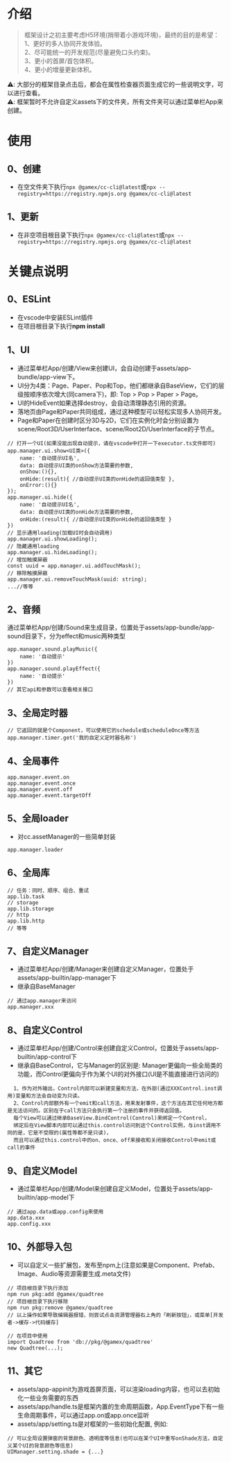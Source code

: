 # 介绍
> 框架设计之初主要考虑H5环境(捎带着小游戏环境)，最终的目的是希望：<br/>
> 1、更好的多人协同开发体验。<br/>
> 2、尽可能统一的开发规范(尽量避免口头约束)。<br/>
> 3、更小的首屏/首包体积。<br/>
> 4、更小的增量更新体积。<br/>

⚠️: 大部分的框架目录点击后，都会在属性检查器页面生成它的一些说明文字，可以进行查看。<br/>
⚠️: 框架暂时不允许自定义assets下的文件夹，所有文件夹可以通过菜单栏App来创建。<br/>

# 使用
## 0、创建
* 在空文件夹下执行```npx @gamex/cc-cli@latest```或```npx --registry=https://registry.npmjs.org @gamex/cc-cli@latest```
## 1、更新
* 在非空项目根目录下执行```npx @gamex/cc-cli@latest```或```npx --registry=https://registry.npmjs.org @gamex/cc-cli@latest```

# 关键点说明
## 0、ESLint
* 在vscode中安装ESLint插件
* 在项目根目录下执行**npm install**

## 1、UI
* 通过菜单栏App/创建/View来创建UI，会自动创建于assets/app-bundle/app-view下。
* UI分为4类：Page、Paper、Pop和Top，他们都继承自BaseView，它们的层级按顺序依次增大(同camera下)，即: Top > Pop > Paper > Page。
* UI的HideEvent如果选择destroy，会自动清理静态引用的资源。
* 落地页由Page和Paper共同组成，通过这种模型可以轻松实现多人协同开发。
* Page和Paper在创建时区分3D与2D，它们在实例化时会分别设置为scene/Root3D/UserInterface、scene/Root2D/UserInterface的子节点。
```
// 打开一个UI(如果没能出现自动提示，请在vscode中打开一下executor.ts文件即可)
app.manager.ui.show<UI类>({
    name: '自动提示UI名',
    data: 自动提示UI类的onShow方法需要的参数,
    onShow:(){},
    onHide:(result){ //自动提示UI类的onHide的返回值类型 },
    onError:(){}
});
app.manager.ui.hide({
    name: '自动提示UI名',
    data: 自动提示UI类的onHide方法需要的参数,
    onHide:(result){ //自动提示UI类的onHide的返回值类型 }
})
// 显示通用loading(加载UI时会自动调用)
app.manager.ui.showLoading();
// 隐藏通用loading
app.manager.ui.hideLoading();
// 增加触摸屏蔽
const uuid = app.manager.ui.addTouchMask();
// 移除触摸屏蔽
app.manager.ui.removeTouchMask(uuid: string);
...//等等
```
## 2、音频
通过菜单栏App/创建/Sound来生成目录，位置处于assets/app-bundle/app-sound目录下，分为effect和music两种类型
```
app.manager.sound.playMusic({
    name: '自动提示'
})
app.manager.sound.playEffect({
    name: '自动提示'
})
// 其它api和参数可以查看相关接口
```

## 3、全局定时器
```
// 它返回的就是个Component，可以使用它的schedule或scheduleOnce等方法
app.manager.timer.get('我的自定义定时器名称')
```

## 4、全局事件
```
app.manager.event.on
app.manager.event.once
app.manager.event.off
app.manager.event.targetOff
```

## 5、全局loader
* 对cc.assetManager的一些简单封装
```
app.manager.loader
```

## 6、全局库
```
// 任务：同时、顺序、组合、重试
app.lib.task
// storage
app.lib.storage
// http
app.lib.http
// 等等
```

## 7、自定义Manager
* 通过菜单栏App/创建/Manager来创建自定义Manager，位置处于assets/app-builtin/app-manager下
* 继承自BaseManager
```
// 通过app.manager来访问
app.manager.xxx
```

## 8、自定义Control
* 通过菜单栏App/创建/Control来创建自定义Control，位置处于assets/app-builtin/app-control下
* 继承自BaseControl，它与Manager的区别是: Manager更偏向一些全局类的功能，而Control更偏向于作为某个UI的对外接口(UI是不能直接进行访问的)
```
  1、作为对外输出，Control内部可以新建变量和方法，在外部(通过XXXControl.inst调用)变量和方法会自动变为只读。
  2、Control内部额外有一个emit和call方法，用来发射事件，这个方法在其它任何地方都是无法访问的。区别在于call方法只会执行第一个注册的事件并获得返回值。
  每个View可以通过继承BaseView.BindControl(Control)来绑定一个Control，
  绑定后在View脚本内部可以通过this.control访问到这个Control实例，与inst调用不同的是，它是不受限的(属性等都不是只读)，
  而且可以通过this.control中的on、once、off来接收和关闭接收Control中emit或call的事件
```

## 9、自定义Model
* 通过菜单栏App/创建/Model来创建自定义Model，位置处于assets/app-builtin/app-model下
```
// 通过app.data或app.config来使用
app.data.xxx
app.config.xxx
```

## 10、外部导入包
* 可以自定义一些扩展包，发布至npm上(注意如果是Component、Prefab、Image、Audio等资源需要生成.meta文件)
```
// 项目根目录下执行添加
npm run pkg:add @gamex/quadtree
// 项目根目录下执行移除
npm run pkg:remove @gamex/quadtree
// 以上操作如果导致编辑器报错，则尝试点击资源管理器右上角的「刷新按钮」，或菜单[开发者->缓存->代码缓存]

// 在项目中使用
import Quadtree from 'db://pkg/@gamex/quadtree'
new Quadtree(...);
```

## 11、其它
* assets/app-appinit为游戏首屏页面，可以渲染loading内容，也可以去初始化一些业务需要的东西
* assets/app/handle.ts是框架内置的生命周期函数，App.EventType下有一些生命周期事件，可以通过app.on或app.once监听
* assets/app/setting.ts是对框架的一些初始化配置, 例如:
```
// 可以全局设置弹窗的背景颜色、透明度等信息(也可以在某个UI中重写onShade方法，自定义某个UI的背景颜色等信息)
UIManager.setting.shade = {...}
```